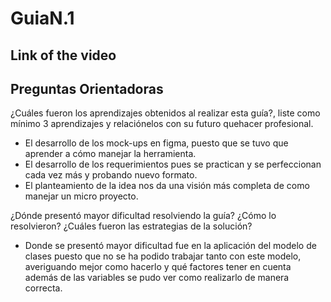 # GuiaN.1
## Link of the video


## Preguntas Orientadoras
¿Cuáles fueron los aprendizajes obtenidos al realizar esta guía?, liste como mínimo 3 aprendizajes y relaciónelos con su futuro quehacer profesional.
  - El desarrollo de los mock-ups en figma, puesto que se tuvo que aprender a cómo manejar la herramienta.
  - El desarrollo de los requerimientos pues se practican y se perfeccionan cada vez más y probando nuevo formato.
  - El planteamiento de la idea nos da una visión más completa de como manejar un micro proyecto.

¿Dónde presentó mayor dificultad resolviendo la guía? ¿Cómo lo resolvieron? ¿Cuáles fueron las estrategias de la solución?
  - Donde se presentó mayor dificultad fue en la aplicación del modelo de clases puesto que no se ha podido trabajar tanto con este modelo, averiguando mejor como hacerlo y qué factores tener en cuenta además de las variables se pudo   ver como realizarlo de manera correcta.

